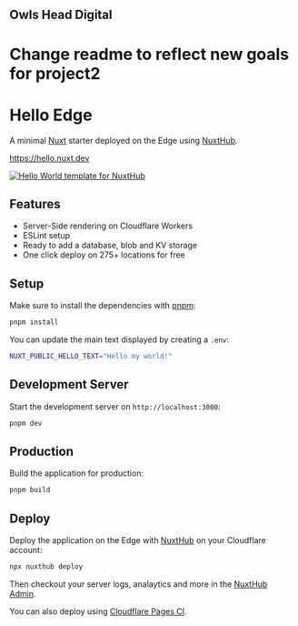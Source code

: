 ## Owls Head Digital
# Change readme to reflect new goals for project2

# Hello Edge

A minimal [Nuxt](https://nuxt.com) starter deployed on the Edge using [NuxtHub](https://hub.nuxt.com).

https://hello.nuxt.dev

<a href="https://hello.nuxt.dev">
<img src="https://github.com/nuxt-hub/hello-edge/assets/904724/99d1bd54-ef7e-4ac9-83ad-0a290f85edcf" alt="Hello World template for NuxtHub" />
</a>

## Features

- Server-Side rendering on Cloudflare Workers
- ESLint setup
- Ready to add a database, blob and KV storage
- One click deploy on 275+ locations for free

## Setup

Make sure to install the dependencies with [pnpm](https://pnpm.io/installation#using-corepack):

```bash
pnpm install
```

You can update the main text displayed by creating a `.env`:

```bash
NUXT_PUBLIC_HELLO_TEXT="Hello my world!"
```

## Development Server

Start the development server on `http://localhost:3000`:

```bash
pnpm dev
```

## Production

Build the application for production:

```bash
pnpm build
```

## Deploy


Deploy the application on the Edge with [NuxtHub](https://hub.nuxt.com) on your Cloudflare account:

```bash
npx nuxthub deploy
```

Then checkout your server logs, analaytics and more in the [NuxtHub Admin](https://admin.hub.nuxt.com).

You can also deploy using [Cloudflare Pages CI](https://hub.nuxt.com/docs/getting-started/deploy#cloudflare-pages-ci).

